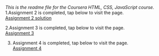 *This is the readme file for the Coursera HTML, CSS, JavaScript course.* <br/>
1.Assignment 2 is completed, tap below to visit the page. <br/>
[Assignment 2 solution](https://elderwand19.github.io/coursera_webd_assign/module2-solutions/index.html) <br/>


2.Assignment 3 is completed, tap below to visit the page. <br/>
[Assignment 3](https://elderwand19.github.io/coursera_webd_assign/module3-sol/index.html)<br/>

3. Assignment 4 is completed, tap below to visit the page. <br/>
[Assignment 4](https://elderwand19.github.io/coursera_webd_assign/module4-sol/harder/index.html) 

